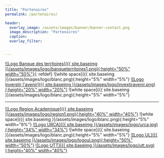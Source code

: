 ```yaml
---
title: "Partenaires"
permalink: /partenaires/

header:
  overlay_image: /assets/images/banner/banner-contact.png
  image_description: "Partenaires"
  caption: 
  overlay_filter: 


---
```




<a href="http://banquedesterritoires.fr">![Logo Banque des territoires]({{ site.baseimg }}/assets/images/logo/banqueterritoires1.png){:height="50%" width="50%"}</a>{: refdef}
![white space]({{ site.baseimg }}/assets/images/logo/blanc.png){:height="5%" width="5%"}
<a href="https://www.gouvernement.fr/un-programme-pour-investir-l-avenir">![Logo Inverstir l'avenir]({{ site.baseimg }}/assets/images/logo/investiravenir.png){:height="20%" width="20%"}</a>
![white space]({{ site.baseimg }}/assets/images/logo/blanc.png){:height="5%" width="5%"}  

----------------  


<a href="http://www.ac-reims.fr/cid105679/region-academique-grand-est.html">![Logo Region Academique]({{ site.baseimg }}/assets/images/logo/region1.png){:height="40%" width="40%"}</a>
![white space]({{ site.baseimg }}/assets/images/logo/blanc.png){:height="5%" width="8%"}
<a href="https://www.univ-reims.fr">![Logo URCA]({{ site.baseimg }}/assets/images/logo/urca.jpg){:height="34%" width="34%"}</a>
![white space]({{ site.baseimg }}/assets/images/logo/blanc.png){:height="5%" width="5%"}
<a href="http://www.univ-lorraine.fr">![Logo UL]({{ site.baseimg }}/assets/images/logo/logoul.png){:height="50%" width="50%"}</a>
<a href="https://www.utt.fr">![Logo UTT]({{ site.baseimg }}/assets/images/logo/utt.svg){:height="40%" width="40%"}</a>

